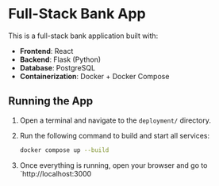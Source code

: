 # Full-Stack Bank App

This is a full-stack bank application built with:

- **Frontend**: React
- **Backend**: Flask (Python)
- **Database**: PostgreSQL
- **Containerization**: Docker + Docker Compose

## Running the App

1. Open a terminal and navigate to the `deployment/` directory.
2. Run the following command to build and start all services:

   ```bash
   docker compose up --build
3. Once everything is running, open your browser and go to `http://localhost:3000

